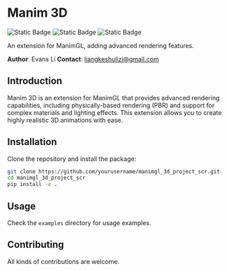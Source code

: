 # Manim 3D

![Static Badge](https://img.shields.io/badge/license-MIT-red) ![Static Badge](https://img.shields.io/badge/language-Python-blue) ![Static Badge](https://img.shields.io/badge/author-Evans_Li-yellow)

An extension for ManimGL, adding advanced rendering features.

**Author**: Evans Li
**Contact**: liangkeshulizi@gmail.com

## Introduction

Manim 3D is an extension for ManimGL that provides advanced rendering capabilities, including physically-based rendering (PBR) and support for complex materials and lighting effects. This extension allows you to create highly realistic 3D animations with ease.

## Installation

Clone the repository and install the package:

```sh
git clone https://github.com/yourusername/manimgl_3d_project_scr.git
cd manimgl_3d_project_scr
pip install -e .
```

## Usage

Check the `examples` directory for usage examples.

## Contributing

All kinds of contributions are welcome.
